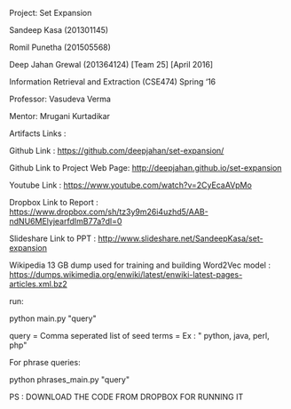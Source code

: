 ﻿
Project: Set Expansion

Sandeep Kasa (201301145)

Romil Punetha (201505568)

Deep Jahan Grewal (201364124) [Team 25] [April 2016]

Information Retrieval and Extraction (CSE474) Spring ‘16

Professor: Vasudeva Verma 

Mentor: Mrugani Kurtadikar


Artifacts Links :

Github Link : https://github.com/deepjahan/set-expansion/

Github Link to Project Web Page: http://deepjahan.github.io/set-expansion

Youtube Link : https://www.youtube.com/watch?v=2CyEcaAVpMo

Dropbox Link to Report : https://www.dropbox.com/sh/tz3y9m26i4uzhd5/AAB-ndNU6MElyjearfdImB77a?dl=0

Slideshare Link to PPT : http://www.slideshare.net/SandeepKasa/set-expansion 

Wikipedia 13 GB dump used for training and building Word2Vec model : https://dumps.wikimedia.org/enwiki/latest/enwiki-latest-pages-articles.xml.bz2


run:

python main.py "query"

query = Comma seperated list of seed terms = Ex : " python, java, perl, php"

For phrase queries:

python phrases_main.py "query"


PS : DOWNLOAD THE CODE FROM DROPBOX FOR RUNNING IT
